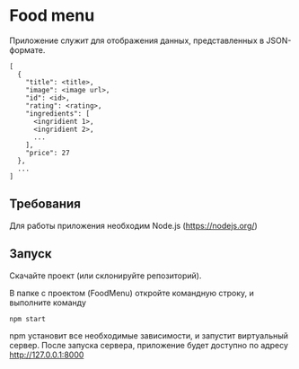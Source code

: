 # Food menu

Приложение служит для отображения данных, представленных в JSON-формате.
```
[
  {
    "title": <title>,
    "image": <image url>,
    "id": <id>,
    "rating": <rating>,
    "ingredients": [
      <ingridient 1>,
      <ingridient 2>,
      ...
    ],
    "price": 27
  },
  ...
]
```

## Требования

Для работы приложения необходим Node.js (https://nodejs.org/)

## Запуск

Скачайте проект (или склонируйте репозиторий).

В папке с проектом (FoodMenu) откройте командную строку, и выполните команду
```
npm start
```

npm установит все необходимые зависимости, и запустит виртуальный сервер. 
После запуска сервера, приложение будет доступно по адресу http://127.0.0.1:8000